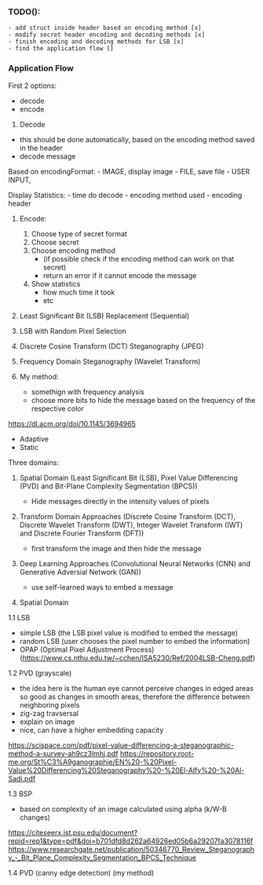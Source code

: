 ### TODO():
	- add struct inside header based on encoding method [x]
	- modify secret header encoding and decoding methods [x]
	- finish encoding and decoding methods for LSB [x]
	- find the application flow []

### Application Flow

First 2 options:
- decode
- encode

1. Decode

- this should be done automatically, based on the encoding method saved in the header
- decode message

Based on encodingFormat:
	- IMAGE, display image
	- FILE, save file 
	- USER INPUT, 
  
Display Statistics:
	- time do decode
	- encoding method used 
	- encoding header

1. Encode:
   
	1. Choose type of secret format
	2. Choose secret
	3. Choose encoding method
		- (if possible check if the encoding method can work on that secret)
		- return an error if it cannot encode the message
	4. Show statistics
		- how much time it took
		- etc

2. Least Significant Bit (LSB) Replacement (Sequential)
3. LSB with Random Pixel Selection
4. Discrete Cosine Transform (DCT) Steganography (JPEG)
5. Frequency Domain Steganography (Wavelet Transform)
6. My method:
   
   - somethign with frequency analysis
   - choose more bits to hide the message based on the frequency of the respective color

https://dl.acm.org/doi/10.1145/3694965

- Adaptive
- Static

Three domains:

1. Spatial Domain (Least Significant Bit (LSB), Pixel Value Differencing (PVD) and Bit-Plane Complexity Segmentation (BPCS))
	- Hide messages directly in the intensity values of pixels
2. Transform Domain Approaches (Discrete Cosine Transform (DCT), Discrete Wavelet Transform (DWT), Integer Wavelet Transform (IWT) and Discrete Fourier Transform (DFT))
	- first transform the image and then hide the message
3. Deep Learning Approaches (Convolutional Neural Networks (CNN) and Generative Adversial Network (GAN))
	- use self-learned ways to embed a message

4. Spatial Domain

1.1 LSB
- simple LSB (the LSB pixel value is modified to embed the message)
- random LSB (user chooses the pixel number to embed the information)
- OPAP (Optimal Pixel Adjustment Process) (https://www.cs.nthu.edu.tw/~cchen/ISA5230/Ref/2004LSB-Cheng.pdf)

1.2 PVD (grayscale)
- the idea here is the human eye cannot perceive changes in edged areas so good as changes in smooth areas, therefore the difference between neighboring 
pixels
- zig-zag travsersal
- explain on image
- nice, can have a higher embedding capacity


https://scispace.com/pdf/pixel-value-differencing-a-steganographic-method-a-survey-ah9cz3lmhj.pdf
https://repository.root-me.org/St%C3%A9ganographie/EN%20-%20Pixel-Value%20Differencing%20Steganography%20-%20El-Alfy%20-%20Al-Sadi.pdf

1.3 BSP
- based on complexity of an image calculated using alpha (k/W-B changes)

https://citeseerx.ist.psu.edu/document?repid=rep1&type=pdf&doi=b701dfd8d262a64926ed05b6a29207fa3078116f
https://www.researchgate.net/publication/50346770_Review_Steganography_-_Bit_Plane_Complexity_Segmentation_BPCS_Technique

1.4 PVD (canny edge detection) (my method)